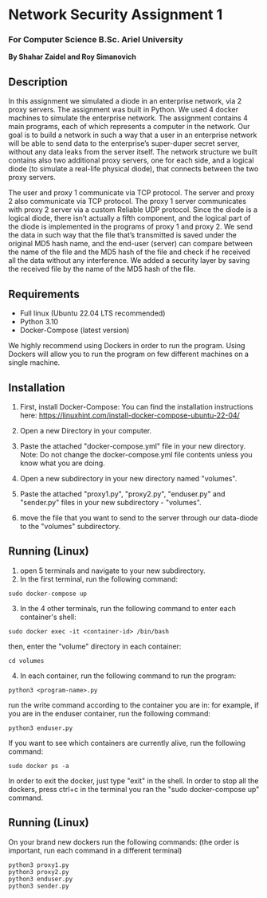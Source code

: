 # Network Security Assignment 1
### For Computer Science B.Sc. Ariel University

**By Shahar Zaidel and Roy Simanovich**

## Description
In this assignment we simulated a diode in an enterprise network,
via 2 proxy servers. The assignment was built in Python. We used 4
docker machines to simulate the enterprise network. The assignment contains
4 main programs, each of which represents a computer in the network.
Our goal is to build a network in such a way that a user in an
enterprise network will be able to send data to the enterprise’s
super-duper secret server, without any data leaks from the server
itself. The network structure we built contains also two additional
proxy servers, one for each side, and a logical diode (to simulate a
real-life physical diode), that connects between the two proxy servers. 

The user and proxy 1 communicate via TCP protocol. The server and proxy
2 also communicate via TCP protocol. The proxy 1 server communicates
with proxy 2 server via a custom Reliable UDP protocol. Since the diode
is a logical diode, there isn’t actually a fifth component, and the
logical part of the diode is implemented in the programs of proxy 1
and proxy 2. We send the data in such way that the file that’s
transmitted is saved under the original MD5 hash name, and the end-user
(server) can compare between the name of the file and the MD5 hash of
the file and check if he received all the data without any interference.
We added a security layer by saving the received file by the name of the
MD5 hash of the file.


## Requirements

* Full linux (Ubuntu 22.04 LTS recommended)
* Python 3.10
* Docker-Compose (latest version)

We highly recommend using Dockers in order to run the program.
Using Dockers will allow you to run the program on few different machines on a single machine.

## Installation

1. First, install Docker-Compose:
You can find the installation instructions here: https://linuxhint.com/install-docker-compose-ubuntu-22-04/

2. Open a new Directory in your computer.
3. Paste the attached "docker-compose.yml" file in your new directory.
Note: Do not change the docker-compose.yml file contents unless you know what you are doing. 
4. Open a new subdirectory in your new directory named "volumes".
5. Paste the attached "proxy1.py", "proxy2.py", "enduser.py" and "sender.py" files in your new subdirectory - "volumes".
6. move the file that you want to send to the server through our data-diode to the "volumes" subdirectory.

## Running (Linux)
1. open 5 terminals and navigate to your new subdirectory.
2. In the first terminal, run the following command:
```
sudo docker-compose up
```
3. In the 4 other terminals, run the following command to enter each container's shell:
```
sudo docker exec -it <container-id> /bin/bash
```
then, enter the "volume" directory in each container:
```
cd volumes
```

4. In each container, run the following command to run the program:
```
python3 <program-name>.py
```
run the write command according to the container you are in:
for example, if you are in the enduser container, run the following command:
```
python3 enduser.py
```

If you want to see which containers are currently alive, run the following command:
```
sudo docker ps -a
```

In order to exit the docker, just type "exit" in the shell.
In order to stop all the dockers, press ctrl+c in the terminal you ran the "sudo docker-compose up" command.


## Running (Linux)
On your brand new dockers run the following commands: (the order is important, run each command in a different terminal)
```
python3 proxy1.py
python3 proxy2.py
python3 enduser.py
python3 sender.py
```
